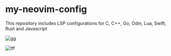 # my-neovim-config

This repository includes LSP configurations for C, C++, Go, Odin, Lua,
Swift, Rust and Javascript

![gg](https://github.com/osag1e/my-neovim-config/blob/main/gg.png)

![tff](https://github.com/osag1e/my-neovim-config/blob/main/tff.png)




